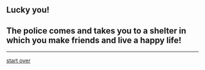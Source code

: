 ## Lucky you!  
## The police comes and takes you to a shelter in which you make friends and live a happy life!

---
[start over](start.md)  

